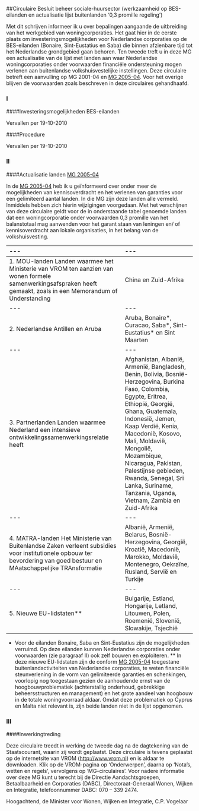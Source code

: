 <meta http-equiv='Content-Type' content='text/html; charset=utf-8' />

##Circulaire Besluit beheer sociale-huursector (werkzaamheid op BES-eilanden en actualisatie lijst buitenlanden ‘0,3 promille regeling’)

Met dit schrijven informeer ik u over bepalingen aangaande de uitbreiding van het werkgebied van woningcorporaties. Het gaat hier in de eerste plaats om investeringsmogelijkheden voor Nederlandse corporaties op de BES-eilanden (Bonaire, Sint-Eustatius en Saba) die binnen afzienbare tijd tot het Nederlandse grondgebied gaan behoren. Ten tweede treft u in deze MG een actualisatie van de lijst met landen aan waar Nederlandse woningcorporaties onder voorwaarden financiële ondersteuning mogen verlenen aan buitenlandse volkshuisvestelijke instellingen. Deze circulaire betreft een aanvulling op MG 2001-04 en [MG 2005-04](../../../../../../../../../../circulaire/circulaire/besluit/beheer/sociale-huursector/(bbsh)/BWBR0018120/README.md). Voor het overige blijven de voorwaarden zoals beschreven in deze circulaires gehandhaafd.    
### I  

####Investeringsmogelijkheden BES-eilanden

Vervallen per 19-10-2010 

####Procedure

Vervallen per 19-10-2010 

### II  

####Actualisatie landen [MG 2005-04](../../../../../../../../../../circulaire/circulaire/besluit/beheer/sociale-huursector/(bbsh)/BWBR0018120/README.md)

In de [MG 2005-04](../../../../../../../../../../circulaire/circulaire/besluit/beheer/sociale-huursector/(bbsh)/BWBR0018120/README.md) heb ik u geïnformeerd over onder meer de mogelijkheden van kennisoverdracht en het verlenen van garanties voor een gelimiteerd aantal landen. In die MG zijn deze landen alle vermeld. Inmiddels hebben zich hierin wijzigingen voorgedaan. Met het verschijnen van deze circulaire geldt voor de in onderstaande tabel genoemde landen dat een woningcorporatie onder voorwaarden 0,3 promille van het balanstotaal mag aanwenden voor het garant staan van leningen en/ of kennisoverdracht aan lokale organisaties, in het belang van de volkshuisvesting.  

| --- | --- |
|:---|:---|
| 1. MOU-landen  Landen waarmee het Ministerie van VROM ten aanzien van wonen formele samenwerkingsafspraken heeft gemaakt, zoals in een Memorandum of Understanding  | China en Zuid-Afrika  |
| --- | --- |
| 2. Nederlandse Antillen en Aruba  | Aruba, Bonaire*, Curacao, Saba*, Sint-Eustatius* en Sint Maarten  |
| --- | --- |
| 3. Partnerlanden  Landen waarmee Nederland een intensieve ontwikkelingssamenwerkingsrelatie heeft  | Afghanistan, Albanië, Armenië, Bangladesh,   Benin, Bolivia, Bosnië-Herzegovina, Burkina Faso, Colombia, Egypte, Eritrea, Ethiopië,  Georgië, Ghana, Guatemala, Indonesië, Jemen, Kaap Verdië, Kenia, Macedonië, Kosovo, Mali, Moldavië, Mongolië, Mozambique, Nicaragua, Pakistan, Palestijnse gebieden, Rwanda,  Senegal, Sri Lanka, Suriname, Tanzania, Uganda, Vietnam, Zambia en Zuid-Afrika  |
| --- | --- |
| 4. MATRA-landen  Het Ministerie van Buitenlandse Zaken verleent subsidies voor institutionele opbouw ter bevordering van goed bestuur en MAatschappelijke TRAnsformatie  | Albanië, Armenië, Belarus, Bosnië-Herzegovina, Georgië, Kroatië, Macedonië, Marokko, Moldavië, Montenegro, Oekraïne, Rusland,  Servië en Turkije  |
| --- | --- |
| 5. Nieuwe EU-lidstaten**  | Bulgarije, Estland, Hongarije, Letland, Litouwen, Polen, Roemenië, Slovenië, Slowakije, Tsjechië  |

* Voor de eilanden Bonaire, Saba en Sint-Eustatius zijn de mogelijkheden verruimd. Op deze eilanden kunnen Nederlandse corporaties onder voorwaarden (zie paragraaf II) ook zelf bouwen en exploiteren. ** In deze nieuwe EU-lidstaten zijn de conform [MG 2005-04](../../../../../../../../../../circulaire/circulaire/besluit/beheer/sociale-huursector/(bbsh)/BWBR0018120/README.md) toegestane buitenlandactiviteiten van Nederlandse corporaties, te weten financiële steunverlening in de vorm van gelimiteerde garanties en schenkingen, voorlopig nog toegestaan gezien de aanhoudende ernst van de hoogbouwproblematiek (achterstallig onderhoud, gebrekkige beheersstructuren en management) en het grote aandeel van hoogbouw in de totale woningvoorraad aldaar. Omdat deze problematiek op Cyprus en Malta niet relevant is, zijn beide landen niet in de lijst opgenomen.    
### III  

####Inwerkingtreding

Deze circulaire treedt in werking de tweede dag na de dagtekening van de Staatscourant, waarin zij wordt geplaatst. Deze circulaire is tevens geplaatst op de internetsite van VROM (http://www.vrom.nl) en is aldaar te downloaden. Klik op de VROM-pagina op ‘Onderwerpen’, daarna op ‘Nota’s, wetten en regels’, vervolgens op ‘MG-circulaires’. Voor nadere informatie over deze MG kunt u terecht bij de Directie Aandachtsgroepen, Betaalbaarheid en Corporaties (DABC), Directoraat-Generaal Wonen, Wijken en Integratie, telefoonnummer DABC: 070 – 339 2474.     

Hoogachtend, de 
Minister voor Wonen, Wijken en Integratie, 
C.P. Vogelaar     
